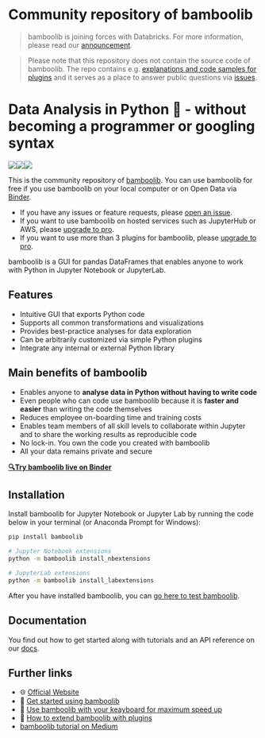 # Community repository of bamboolib

> bamboolib is joining forces with Databricks. For more information, please read our [announcement](https://docs.bamboolib.8080labs.com/databricks).

> Please note that this repository does not contain the source code of bamboolib. The repo contains e.g. [explanations and code samples for plugins](https://github.com/tkrabel/bamboolib/tree/master/plugins) and it serves as a place to answer public questions via [issues](https://github.com/tkrabel/bamboolib/issues).

# Data Analysis in Python 🐍 - without becoming a programmer or googling syntax

[![](https://img.shields.io/badge/python-3.6-blue.svg)](https://bamboolib.com)[![](https://img.shields.io/badge/python-3.7-green.svg)](https://bamboolib.com)[![](https://img.shields.io/badge/python-3.8-orange.svg)](https://bamboolib.com)

This is the community repository of [bamboolib](https://bamboolib.8080labs.com/). You can use bamboolib for free if you use bamboolib on your local computer or on Open Data via [Binder](https://github.com/8080labs/bamboolib_binder_template).

- If you have any issues or feature requests, please [open an issue](https://github.com/tkrabel/bamboolib/issues/new/choose).
- If you want to use bamboolib on hosted services such as JupyterHub or AWS, please [upgrade to pro](https://bamboolib.8080labs.com/pricing).
- If you want to use more than 3 plugins for bamboolib, please [upgrade to pro](https://bamboolib.8080labs.com/pricing).

bamboolib is a GUI for pandas DataFrames that enables anyone to work with Python in Jupyter Notebook or JupyterLab.

## Features

- Intuitive GUI that exports Python code
- Supports all common transformations and visualizations
- Provides best-practice analyses for data exploration
- Can be arbitrarily customized via simple Python plugins
- Integrate any internal or external Python library

## Main benefits of bamboolib

- Enables anyone to **analyse data in Python without having to write code**
- Even people who can code use bamboolib because it is **faster and easier** than writing the code themselves
- Reduces employee on-boarding time and training costs
- Enables team members of all skill levels to collaborate within Jupyter and to share the working results as reproducible code
- No lock-in. You own the code you created with bamboolib
- All your data remains private and secure

__[🔍Try bamboolib live on Binder](https://bamboolib.com/demo)__

## Installation

Install bamboolib for Jupyter Notebook or Jupyter Lab by running the code below in your terminal (or Anaconda Prompt for Windows):

```bash
pip install bamboolib

# Jupyter Notebook extensions
python -m bamboolib install_nbextensions

# JupyterLab extensions
python -m bamboolib install_labextensions
```

After you have installed bamboolib, you can [go here to test bamboolib](https://docs.bamboolib.8080labs.com/documentation/how-tos/installation-and-setup/install-bamboolib/test-bamboolib).

## Documentation

You find out how to get started along with tutorials and an API reference on our [docs](https://docs.bamboolib.8080labs.com/).

## Further links

- 🌐 [Official Website](https://bamboolib.8080labs.com/)
- 📘 [Get started using bamboolib](https://docs.bamboolib.8080labs.com/documentation/getting-started)
- 🚀 [Use bamboolib with your keayboard for maximum speed up](https://docs.bamboolib.8080labs.com/documentation/tutorials/keyboard)
- 💪 [How to extend bamboolib with plugins](./plugins)
- [bamboolib tutorial on Medium](https://towardsdatascience.com/bamboolib-learn-and-use-pandas-without-coding-23a7d3a94e1b)
